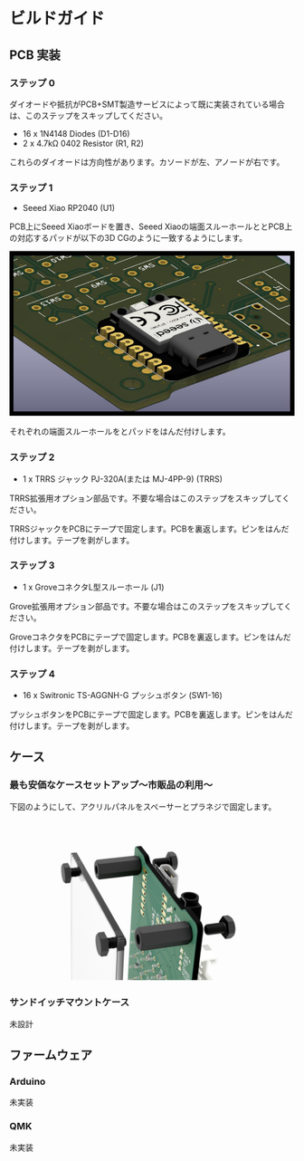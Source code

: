 ビルドガイド
============

## PCB 実装

### ステップ 0

ダイオードや抵抗がPCB+SMT製造サービスによって既に実装されている場合は、このステップをスキップしてください。

* 16 x 1N4148 Diodes (D1-D16)
* 2 x 4.7kΩ 0402 Resistor (R1, R2)

これらのダイオードは方向性があります。カソードが左、アノードが右です。

### ステップ 1

* Seeed Xiao RP2040 (U1)

PCB上にSeeed Xiaoボードを置き、Seeed Xiaoの端面スルーホールととPCB上の対応するパッドが以下の3D CGのように一致するようにします。

![](building_instruction_step01.jpg)

それぞれの端面スルーホールをとパッドをはんだ付けします。

### ステップ 2

* 1 x TRRS ジャック PJ-320A(または MJ-4PP-9) (TRRS)

TRRS拡張用オプション部品です。不要な場合はこのステップをスキップしてください。

TRRSジャックをPCBにテープで固定します。PCBを裏返します。ピンをはんだ付けします。テープを剥がします。

### ステップ 3

* 1 x GroveコネクタL型スルーホール (J1)

Grove拡張用オプション部品です。不要な場合はこのステップをスキップしてください。

GroveコネクタをPCBにテープで固定します。PCBを裏返します。ピンをはんだ付けします。テープを剥がします。

### ステップ 4

* 16 x Switronic TS-AGGNH-G プッシュボタン (SW1-16)

プッシュボタンをPCBにテープで固定します。PCBを裏返します。ピンをはんだ付けします。テープを剥がします。

## ケース

### 最も安価なケースセットアップ〜市販品の利用〜

下図のようにして、アクリルパネルをスペーサーとプラネジで固定します。

![](building_instruction_case_cheapest.jpg)

### サンドイッチマウントケース

未設計

## ファームウェア

### Arduino

未実装

### QMK

未実装
